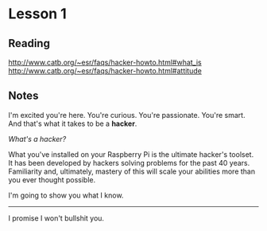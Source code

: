 # Lesson 1

## Reading

http://www.catb.org/~esr/faqs/hacker-howto.html#what_is
http://www.catb.org/~esr/faqs/hacker-howto.html#attitude

## Notes

I'm excited you're here.  You're curious.  You're passionate.  You're smart.  And that's what it takes to be a **hacker**.

*What's a hacker?*

What you've installed on your Raspberry Pi is the ultimate hacker's toolset.  It has been developed by hackers solving problems for the past 40 years.  Familiarity and, ultimately, mastery of this will scale your abilities more than you ever thought possible.

I'm going to show you what I know.  

---

I promise I won't bullshit you.
